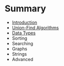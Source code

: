 # Summary

* [Introduction](README.md)
* [Union-Find Algorithms](union-find-algorithms.md)
* [Data Types](chapter1.md)
* Sorting
* Searching
* Graphs
* Strings
* Advanced

